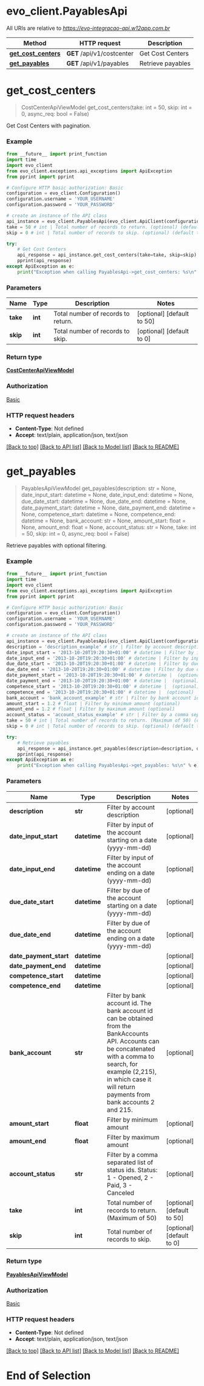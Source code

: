 # evo_client.PayablesApi

All URIs are relative to *https://evo-integracao-api.w12app.com.br*

Method | HTTP request | Description
------------- | ------------- | -------------
[**get_cost_centers**](PayablesApi.md#get_cost_centers) | **GET** /api/v1/costcenter | Get Cost Centers
[**get_payables**](PayablesApi.md#get_payables) | **GET** /api/v1/payables | Retrieve payables

# **get_cost_centers**
> CostCenterApiViewModel get_cost_centers(take: int = 50, skip: int = 0, async_req: bool = False)

Get Cost Centers with pagination.

### Example
```python
from __future__ import print_function
import time
import evo_client
from evo_client.exceptions.api_exceptions import ApiException
from pprint import pprint

# Configure HTTP basic authorization: Basic
configuration = evo_client.Configuration()
configuration.username = 'YOUR_USERNAME'
configuration.password = 'YOUR_PASSWORD'

# create an instance of the API class
api_instance = evo_client.PayablesApi(evo_client.ApiClient(configuration))
take = 50 # int | Total number of records to return. (optional) (default to 50)
skip = 0 # int | Total number of records to skip. (optional) (default to 0)

try:
    # Get Cost Centers
    api_response = api_instance.get_cost_centers(take=take, skip=skip)
    pprint(api_response)
except ApiException as e:
    print("Exception when calling PayablesApi->get_cost_centers: %s\n" % e)
```

### Parameters

Name | Type | Description  | Notes
------------- | ------------- | ------------- | -------------
 **take** | **int**| Total number of records to return. | [optional] [default to 50]
 **skip** | **int**| Total number of records to skip. | [optional] [default to 0]

### Return type

[**CostCenterApiViewModel**](CostCenterApiViewModel.md)

### Authorization

[Basic](../README.md#Basic)

### HTTP request headers

 - **Content-Type**: Not defined
 - **Accept**: text/plain, application/json, text/json

[[Back to top]](#) [[Back to API list]](../README.md#documentation-for-api-endpoints) [[Back to Model list]](../README.md#documentation-for-models) [[Back to README]](../README.md)

# **get_payables**
> PayablesApiViewModel get_payables(description: str = None, date_input_start: datetime = None, date_input_end: datetime = None, due_date_start: datetime = None, due_date_end: datetime = None, date_payment_start: datetime = None, date_payment_end: datetime = None, competence_start: datetime = None, competence_end: datetime = None, bank_account: str = None, amount_start: float = None, amount_end: float = None, account_status: str = None, take: int = 50, skip: int = 0, async_req: bool = False)

Retrieve payables with optional filtering.

### Example
```python
from __future__ import print_function
import time
import evo_client
from evo_client.exceptions.api_exceptions import ApiException
from pprint import pprint

# Configure HTTP basic authorization: Basic
configuration = evo_client.Configuration()
configuration.username = 'YOUR_USERNAME'
configuration.password = 'YOUR_PASSWORD'

# create an instance of the API class
api_instance = evo_client.PayablesApi(evo_client.ApiClient(configuration))
description = 'description_example' # str | Filter by account description (optional)
date_input_start = '2013-10-20T19:20:30+01:00' # datetime | Filter by input of the account starting on a date (yyyy-mm-dd) (optional)
date_input_end = '2013-10-20T19:20:30+01:00' # datetime | Filter by input of the account ending on a date (yyyy-mm-dd) (optional)
due_date_start = '2013-10-20T19:20:30+01:00' # datetime | Filter by due of the account starting on a date (yyyy-mm-dd) (optional)
due_date_end = '2013-10-20T19:20:30+01:00' # datetime | Filter by due of the account ending on a date (yyyy-mm-dd) (optional)
date_payment_start = '2013-10-20T19:20:30+01:00' # datetime |  (optional)
date_payment_end = '2013-10-20T19:20:30+01:00' # datetime |  (optional)
competence_start = '2013-10-20T19:20:30+01:00' # datetime |  (optional)
competence_end = '2013-10-20T19:20:30+01:00' # datetime |  (optional)
bank_account = 'bank_account_example' # str | Filter by bank account id. The bank account id can be obtained from the BankAccounts API. Accounts can be concatenated with a comma to search, for example (2,215), in which case it will return payments from bank accounts 2 and 215. (optional)
amount_start = 1.2 # float | Filter by minimum amount (optional)
amount_end = 1.2 # float | Filter by maximum amount (optional)
account_status = 'account_status_example' # str | Filter by a comma separated list of status ids. Status: 1 - Opened, 2 - Paid, 3 - Canceled (optional)
take = 50 # int | Total number of records to return. (Maximum of 50) (optional) (default to 50)
skip = 0 # int | Total number of records to skip. (optional) (default to 0)

try:
    # Retrieve payables
    api_response = api_instance.get_payables(description=description, date_input_start=date_input_start, date_input_end=date_input_end, due_date_start=due_date_start, due_date_end=due_date_end, date_payment_start=date_payment_start, date_payment_end=date_payment_end, competence_start=competence_start, competence_end=competence_end, bank_account=bank_account, amount_start=amount_start, amount_end=amount_end, account_status=account_status, take=take, skip=skip)
    pprint(api_response)
except ApiException as e:
    print("Exception when calling PayablesApi->get_payables: %s\n" % e)
```

### Parameters

Name | Type | Description  | Notes
------------- | ------------- | ------------- | -------------
 **description** | **str**| Filter by account description | [optional]
 **date_input_start** | **datetime**| Filter by input of the account starting on a date (yyyy-mm-dd) | [optional]
 **date_input_end** | **datetime**| Filter by input of the account ending on a date (yyyy-mm-dd) | [optional]
 **due_date_start** | **datetime**| Filter by due of the account starting on a date (yyyy-mm-dd) | [optional]
 **due_date_end** | **datetime**| Filter by due of the account ending on a date (yyyy-mm-dd) | [optional]
 **date_payment_start** | **datetime**|  | [optional]
 **date_payment_end** | **datetime**|  | [optional]
 **competence_start** | **datetime**|  | [optional]
 **competence_end** | **datetime**|  | [optional]
 **bank_account** | **str**| Filter by bank account id. The bank account id can be obtained from the BankAccounts API. Accounts can be concatenated with a comma to search, for example (2,215), in which case it will return payments from bank accounts 2 and 215. | [optional]
 **amount_start** | **float**| Filter by minimum amount | [optional]
 **amount_end** | **float**| Filter by maximum amount | [optional]
 **account_status** | **str**| Filter by a comma separated list of status ids. Status: 1 - Opened, 2 - Paid, 3 - Canceled | [optional]
 **take** | **int**| Total number of records to return. (Maximum of 50) | [optional] [default to 50]
 **skip** | **int**| Total number of records to skip. | [optional] [default to 0]

### Return type

[**PayablesApiViewModel**](PayablesApiViewModel.md)

### Authorization

[Basic](../README.md#Basic)

### HTTP request headers

 - **Content-Type**: Not defined
 - **Accept**: text/plain, application/json, text/json

[[Back to top]](#) [[Back to API list]](../README.md#documentation-for-api-endpoints) [[Back to Model list]](../README.md#documentation-for-models) [[Back to README]](../README.md)
# End of Selection
```
